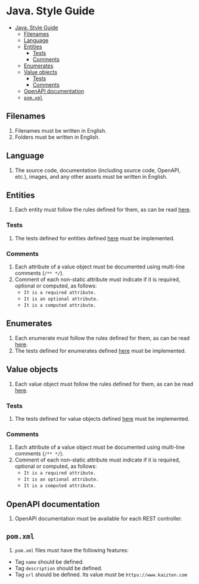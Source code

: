 # Java. Style Guide

- [Java. Style Guide](#java-style-guide)
  - [Filenames](#filenames)
  - [Language](#language)
  - [Entities](#entities)
    - [Tests](#tests)
    - [Comments](#comments)
  - [Enumerates](#enumerates)
  - [Value objects](#value-objects)
    - [Tests](#tests-1)
    - [Comments](#comments-1)
  - [OpenAPI documentation](#openapi-documentation)
  - [`pom.xml`](#pomxml)

## Filenames

1. Filenames must be written in English.
2. Folders must be written in English.

## Language

1. The source code, documentation (including source code, OpenAPI, etc.), images, and any other assets must be written in English.

## Entities

1. Each entity must follow the rules defined for them, as can be read [here](./java_entity.md).

### Tests

1. The tests defined for entities defined [here](./tests_entity.md) must be implemented.

### Comments

1. Each attribute of a value object must be documented using multi-line comments (`/** */`). 
2. Comment of each non-static attribute must indicate if it is required, optional or computed, as follows:
   * `It is a required attribute.`
   * `It is an optional attribute.`
   * `It is a computed attribute.`

## Enumerates

1. Each enumerate must follow the rules defined for them, as can be read [here](./java_enumerate.md).
2. The tests defined for enumerates defined [here](./tests_enumerate.md) must be implemented.

## Value objects

1. Each value object must follow the rules defined for them, as can be read [here](./java_value-object.md).

### Tests

1. The tests defined for value objects defined [here](./tests_value-object.md) must be implemented.

### Comments

1. Each attribute of a value object must be documented using multi-line comments (`/** */`). 
2. Comment of each non-static attribute must indicate if it is required, optional or computed, as follows:
   * `It is a required attribute.`
   * `It is an optional attribute.`
   * `It is a computed attribute.`

## OpenAPI documentation

1. OpenAPI documentation must be available for each REST controller.

## `pom.xml`

1. `pom.xml` files must have the following features:
  * Tag `name` should be defined.
  * Tag `description` should be defined.
  * Tag `url` should be defined. Its value must be `https://www.kaizten.com`